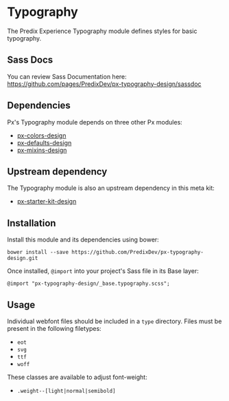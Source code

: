 # Typography

The Predix Experience Typography module defines styles for basic typography.

## Sass Docs

You can review Sass Documentation here: https://github.com/pages/PredixDev/px-typography-design/sassdoc

## Dependencies

Px's Typography module depends on three other Px modules:

* [px-colors-design](https://github.com/PredixDev/px-colors-design)
* [px-defaults-design](https://github.com/PredixDev/px-defaults-design)
* [px-mixins-design](https://github.com/PredixDev/px-mixins-design)

## Upstream dependency

The Typography module is also an upstream dependency in this meta kit:

* [px-starter-kit-design](https://github.com/PredixDev/px-starter-kit-design)

## Installation

Install this module and its dependencies using bower:

    bower install --save https://github.com/PredixDev/px-typography-design.git

Once installed, `@import` into your project's Sass file in its Base layer:

    @import "px-typography-design/_base.typography.scss";

## Usage

Individual webfont files should be included in a `type` directory. Files must be present in the following filetypes:

* `eot`
* `svg`
* `ttf`
* `woff`

These classes are available to adjust font-weight:

* `.weight--[light|normal|semibold]`
